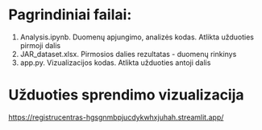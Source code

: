 # Pagrindiniai failai:
1. Analysis.ipynb. Duomenų apjungimo, analizės kodas. Atlikta užduoties pirmoji dalis
2. JAR_dataset.xlsx. Pirmosios dalies rezultatas - duomenų rinkinys
3. app.py. Vizualizacijos kodas. Atlikta užduoties antoji dalis


# Užduoties sprendimo vizualizacija

https://registrucentras-hgsgnmbpjucdykwhxjuhah.streamlit.app/

   
